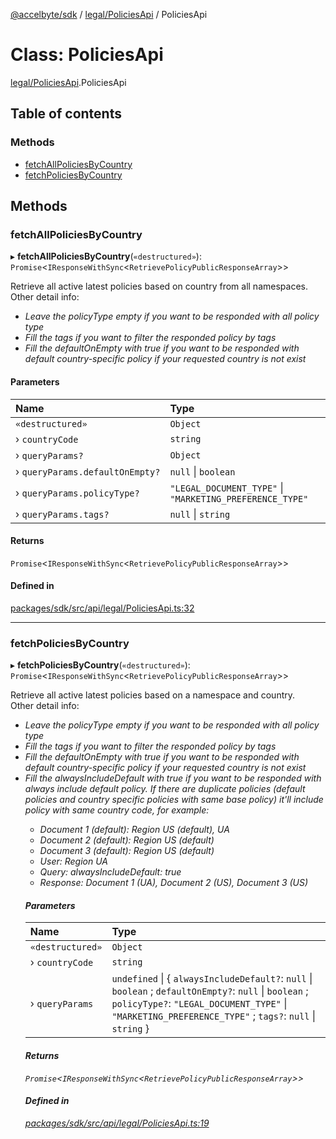 [@accelbyte/sdk](../README.md) / [legal/PoliciesApi](../modules/legal_PoliciesApi.md) / PoliciesApi

# Class: PoliciesApi

[legal/PoliciesApi](../modules/legal_PoliciesApi.md).PoliciesApi

## Table of contents

### Methods

- [fetchAllPoliciesByCountry](legal_PoliciesApi.PoliciesApi.md#fetchallpoliciesbycountry)
- [fetchPoliciesByCountry](legal_PoliciesApi.PoliciesApi.md#fetchpoliciesbycountry)

## Methods

### fetchAllPoliciesByCountry

▸ **fetchAllPoliciesByCountry**(`«destructured»`): `Promise`<`IResponseWithSync`<`RetrievePolicyPublicResponseArray`\>\>

Retrieve all active latest policies based on country from all namespaces.<br>Other detail info: <ul><li><i>Leave the policyType empty if you want to be responded with all policy type</i></li><li><i>Fill the tags if you want to filter the responded policy by tags</i></li><li><i>Fill the defaultOnEmpty with true if you want to be responded with default country-specific policy if your requested country is not exist</i></li></ul>

#### Parameters

| Name | Type |
| :------ | :------ |
| `«destructured»` | `Object` |
| › `countryCode` | `string` |
| › `queryParams?` | `Object` |
| › `queryParams.defaultOnEmpty?` | ``null`` \| `boolean` |
| › `queryParams.policyType?` | ``"LEGAL_DOCUMENT_TYPE"`` \| ``"MARKETING_PREFERENCE_TYPE"`` |
| › `queryParams.tags?` | ``null`` \| `string` |

#### Returns

`Promise`<`IResponseWithSync`<`RetrievePolicyPublicResponseArray`\>\>

#### Defined in

[packages/sdk/src/api/legal/PoliciesApi.ts:32](https://github.com/AccelByte/accelbyte-web-sdk/blob/d43c233/packages/sdk/src/api/legal/PoliciesApi.ts#L32)

___

### fetchPoliciesByCountry

▸ **fetchPoliciesByCountry**(`«destructured»`): `Promise`<`IResponseWithSync`<`RetrievePolicyPublicResponseArray`\>\>

Retrieve all active latest policies based on a namespace and country.<br>Other detail info: <ul><li><i>Leave the policyType empty if you want to be responded with all policy type</i></li><li><i>Fill the tags if you want to filter the responded policy by tags</i></li><li><i>Fill the defaultOnEmpty with true if you want to be responded with default country-specific policy if your requested country is not exist</i></li><li><i>Fill the alwaysIncludeDefault with true if you want to be responded with always include default policy. If there are duplicate policies (default policies and country specific policies with same base policy) it'll include policy with same country code, for example:<ul><li>Document 1 (default): Region US (default), UA</li><li>Document 2 (default): Region US (default)</li><li>Document 3 (default): Region US (default)</li><li>User: Region UA</li><li>Query: alwaysIncludeDefault: true</li><li>Response: Document 1 (UA), Document 2 (US), Document 3 (US)</li></ul>

#### Parameters

| Name | Type |
| :------ | :------ |
| `«destructured»` | `Object` |
| › `countryCode` | `string` |
| › `queryParams` | `undefined` \| { `alwaysIncludeDefault?`: ``null`` \| `boolean` ; `defaultOnEmpty?`: ``null`` \| `boolean` ; `policyType?`: ``"LEGAL_DOCUMENT_TYPE"`` \| ``"MARKETING_PREFERENCE_TYPE"`` ; `tags?`: ``null`` \| `string`  } |

#### Returns

`Promise`<`IResponseWithSync`<`RetrievePolicyPublicResponseArray`\>\>

#### Defined in

[packages/sdk/src/api/legal/PoliciesApi.ts:19](https://github.com/AccelByte/accelbyte-web-sdk/blob/d43c233/packages/sdk/src/api/legal/PoliciesApi.ts#L19)
